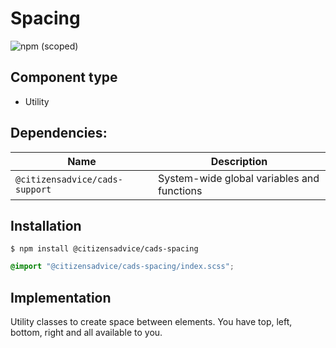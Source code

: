 # Spacing

![npm (scoped)](https://img.shields.io/npm/v/@citizensadvice/cads-spacing.svg)


## Component type

- Utility

## Dependencies:

| Name                           | Description                                |
| ------------------------------ | ------------------------------------------ |
| `@citizensadvice/cads-support` | System-wide global variables and functions |

## Installation

```
$ npm install @citizensadvice/cads-spacing
```

```scss
@import "@citizensadvice/cads-spacing/index.scss";
```

## Implementation

Utility classes to create space between elements. You have top, left, bottom, right and all available to you.
